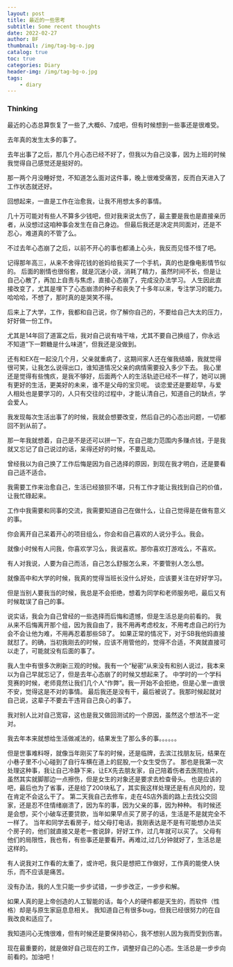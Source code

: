 ```yaml
---
layout: post
title: 最近的一些思考
subtitle: Some recent thoughts
date: 2022-02-27
author: BF
thumbnail: /img/tag-bg-o.jpg
catalog: true
toc: true
categories: Diary
header-img: /img/tag-bg-o.jpg
tags:
    - diary
---
```


### Thinking

最近的心态总算恢复了一些了,大概6、7成吧，但有时候想到一些事还是很难受。

去年真的发生太多的事了。

<!--more-->

去年出事了之后，那几个月心态已经不好了，但我以为自己没事，因为上班的时候我觉得自己感觉还是挺好的。

那一两个月没睡好觉，不知道怎么面对这件事，晚上很难受痛苦，反而白天进入了工作状态就还好。

回想起来，一直是工作在治愈我，让我不用想太多的事情。

几十万可能对有些人不算多少钱吧，但对我来说太伤了，最主要是我也是直接亲历者，从没想过这咱种事会发生在自己身边。
但最后我还是决定共同面对，还是不忍心，难道真的不管了么。

不过去年心态崩了之后，以前不开心的事也都涌上心头，我反而见怪不怪了吧。

记得那年高三，从来不舍得花钱的爸妈给我买了一个手机，真的也是像电影情节似的。
后面的剧情也很俗套，就是沉迷小说，消耗了精力，虽然时间不长，但是让自己心散了，再加上自责与焦虑，直接心态崩了，完成没办法学习。
人生因此直接改变了，尤其是埋下了心态崩溃的种子和丧失了十多年以来，专注学习的能力。哈哈哈，不想了，那时真的是哭笑不得。

后来上了大学，工作，我都和自己说，你了解你自己的，不要给自己大太的压力，好好做一份工作。

尤其是14年回了道富之后，我对自己说有啥干啥，尤其不要自己换组了，你永远不知道“下一颗糖是什么味道“，但我还是没做到。

还有和EX在一起没几个月，父亲就重病了，这期间家人还在催我结婚，我就觉得很可笑，让我怎么说得出口，谁知道情况父亲的病情需要投入多少下去。
我心里还是觉得有些愧疚，是我不够好，后面两个人的生活轨迹已经不一样了，她可以拥有更好的生活，更美好的未来，谁不是父母的宝贝呢。
谈恋爱还是要趁早，与爱人相处也是要学习的，人只有交往的过程中，才能认清自己，知道自己的缺点，学会爱人。

我发现每次生活出事了的时候，我就会想要改变，然后自己的心态出问题，一切都回不到从前了。

那一年我就想着，自己是不是还可以拼一下，在自己能力范围内多赚点钱，于是我就又忘记了自己说过的话，呆得还好的时候，不要乱动。

曾经我以为自己换了工作后悔是因为自己选择的原因，到现在我才明白，还是要看自己适不适合。

我需要工作来治愈自己，生活已经狼狈不堪，只有工作才能让我找到自己的价值，让我忙碌起来。

工作中我需要和同事的交流，我需要知道自己在做什么，让自己觉得是在做有意义的事。

你会离开自己呆着开心的项目组么，你会和自己喜欢的人说分手么。我会。

就像小时候有人问我，你喜欢学习么，我说喜欢。那你喜欢打游戏么，不喜欢。

有人对我说，人要为自己而活，自己怎么舒服怎么来，不要管别人怎么想。

就像高中和大学的时候，我真的觉得当班长没什么好处，应该要关注在好好学习。

但是当别人要我当的时候，我总是不会拒绝，想着为同学和老师服务吧，最后又有时候耽误了自己的事。

说实话，我会为自己曾经的一些选择而后悔和遗憾，但是生活总是向前看的。
我从来不后悔离开那个组，因为我自由了，我不用再考虑校友，不用考虑自己的行为会不会让他为难，不用再忍着那些SB了。
如果正常的情况下，对于SB我他妈直接就怼了。的确，当初我刚去的时候，应该不用管他的，觉得不合适，不爽就直接可以走了，可能就没有后面的事了。

我人生中有很多次刷新三观的时候。我有一个“秘密”从来没有和别人说过，我本来以为自己早就忘记了，但是去年心态崩了的时候又想起来了。
中学时的一个学科竞赛的时候，老师竟然让我们几个人“作弊”。我一开始不会拒绝，但是心里一直很不安，觉得这是不对的事情。
最后我还是没有干，最后被说了。我那时候起就对自己说，这辈子不要去干违背自己良心的事了。

我对别人比对自己宽容，这也是我又做回测试的一个原因，虽然这个想法不一定对。

我去年本来就想给生活做减法的，结果发生了那么多的事。。。。。。

但是世事难料呀，就像当年刚买了车的时候，还是临牌，去滨江找朋友玩，结果在小巷子里不小心碰到了自行车横在道上的屁股,一个女生受伤了。
那也是我第一次处理这种事，我让自己冷静下来，让EX先去朋友家，自己陪着伤者去医院拍片，虽然其实就脚那边一点擦伤，但是女生的对象还是要求去检查骨头。
也是应该的吧，最后也为了省事，还是给了200块私了，其实我这样处理还是有点风险的，现在肯定不会这么干了。
第二天我自己去修车，走在4S店外面的路上去找公交回家，还是忍不住情绪崩溃了，因为车的事，因为父亲的事，因为种种。
有时候还是会想，买个小破车还要贷款，当年如果早点买了房子的话，生活是不是就完全不一样了。
当年和同学去看房子，给父母打电话，我刚表达是不是有可能想办法买个房子的，他们就直接又是老一套说辞，好好工作，过几年就可以买了。
父母有他们的局限性，我也有，有些事还是要看开。再难过,过几分钟就好了，生活总是这样的。

有人说我对工作看的太重了，或许吧，我只是想把工作做好，工作真的能使人快乐，而不应该是痛苦。

没有办法，我的人生只能一步步试错，一步步改正，一步步和解。

如果人真的是上帝创造的人工智能的话，每个人的硬件都是天生的，而软件（性格）却是与原生家庭息息相关。
我知道自己有很多bug，但我已经很努力的在自我改良和适应了。

我知道问心无愧很难，但有时候还是要保持初心，我不想别人因为我而受到伤害。

现在最重要的，就是做好自己现在的工作，调整好自己的心态。生活总是一步步向前看的。加油吧！
